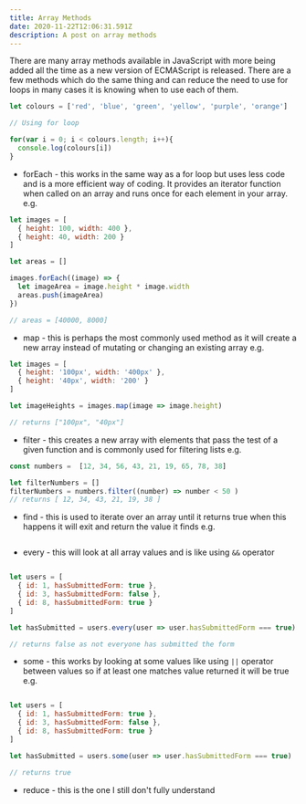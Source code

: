 ```yaml
---
title: Array Methods
date: 2020-11-22T12:06:31.591Z
description: A post on array methods
---
```

There are many array methods available in JavaScript with more being added all the time as a new version of ECMAScript is released. There are a few methods which do the same thing and can reduce the need to use for loops in many cases it is knowing when to use each of them.

```javascript
let colours = ['red', 'blue', 'green', 'yellow', 'purple', 'orange']

// Using for loop

for(var i = 0; i < colours.length; i++){
  console.log(colours[i])
}

```

- forEach - this works in the same way as a for loop but uses less code and is a more efficient way of coding. It provides an iterator function when called on an array and runs once for each element in your array. e.g.

```javascript
let images = [ 
  { height: 100, width: 400 }, 
  { height: 40, width: 200 }
]

let areas = []

images.forEach((image) => {
  let imageArea = image.height * image.width
  areas.push(imageArea)
})

// areas = [40000, 8000]
```


- map - this is perhaps the most commonly used method as it will create a new array instead of mutating or changing an existing array e.g.

```javascript
let images = [ 
  { height: '100px', width: '400px' }, 
  { height: '40px', width: '200' }
]

let imageHeights = images.map(image => image.height)

// returns ["100px", "40px"]
```

- filter - this creates a new array with elements that pass the test of a given function and is commonly used for filtering lists e.g.

```javascript
const numbers =  [12, 34, 56, 43, 21, 19, 65, 78, 38]

let filterNumbers = []
filterNumbers = numbers.filter((number) => number < 50 )
// returns [ 12, 34, 43, 21, 19, 38 ]

```
- find - this is used to iterate over an array until it returns true when this happens it will exit and return the value it finds e.g.

```javascript
```

- every - this will look at all array values and is like using `&&` operator

```javascript

let users = [
  { id: 1, hasSubmittedForm: true },
  { id: 3, hasSubmittedForm: false },
  { id: 8, hasSubmittedForm: true }
]

let hasSubmitted = users.every(user => user.hasSubmittedForm === true)

// returns false as not everyone has submitted the form
```

- some - this works by looking at some values like using `||` operator between values so if at least one matches value returned it will be true e.g.

```javascript

let users = [
  { id: 1, hasSubmittedForm: true },
  { id: 3, hasSubmittedForm: false },
  { id: 8, hasSubmittedForm: true }
]

let hasSubmitted = users.some(user => user.hasSubmittedForm === true)

// returns true
```

- reduce - this is the one I still don't fully understand




